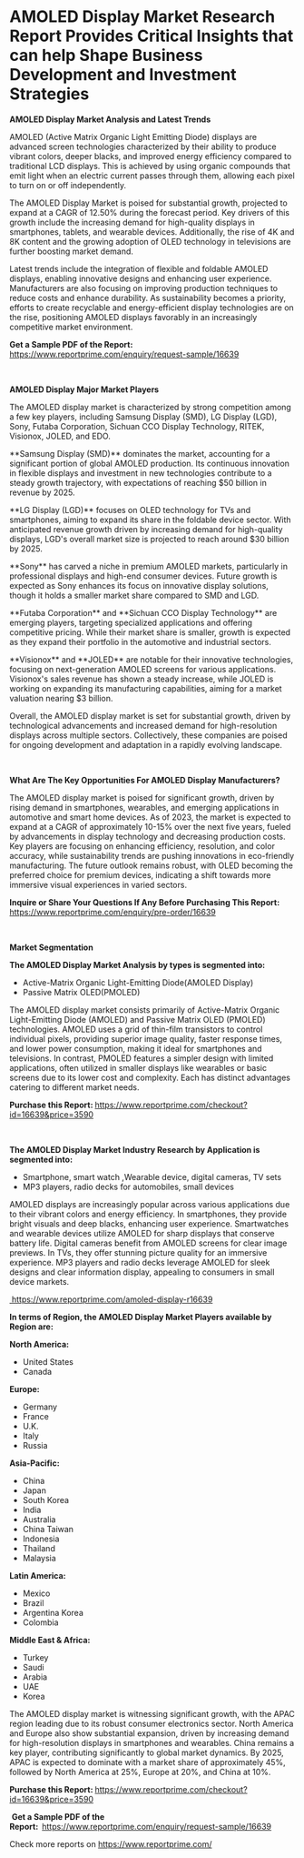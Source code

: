 <p><h1>AMOLED Display Market Research Report Provides Critical Insights that can help Shape Business Development and Investment Strategies</h1></p><p><strong>AMOLED Display Market Analysis and Latest Trends</strong></p>
<p><p>AMOLED (Active Matrix Organic Light Emitting Diode) displays are advanced screen technologies characterized by their ability to produce vibrant colors, deeper blacks, and improved energy efficiency compared to traditional LCD displays. This is achieved by using organic compounds that emit light when an electric current passes through them, allowing each pixel to turn on or off independently.</p><p>The AMOLED Display Market is poised for substantial growth, projected to expand at a CAGR of 12.50% during the forecast period. Key drivers of this growth include the increasing demand for high-quality displays in smartphones, tablets, and wearable devices. Additionally, the rise of 4K and 8K content and the growing adoption of OLED technology in televisions are further boosting market demand.</p><p>Latest trends include the integration of flexible and foldable AMOLED displays, enabling innovative designs and enhancing user experience. Manufacturers are also focusing on improving production techniques to reduce costs and enhance durability. As sustainability becomes a priority, efforts to create recyclable and energy-efficient display technologies are on the rise, positioning AMOLED displays favorably in an increasingly competitive market environment.</p></p>
<p><strong>Get a Sample PDF of the Report:&nbsp;</strong> <a href="https://www.reportprime.com/enquiry/request-sample/16639?utm_campaign=2482&utm_medium=2&utm_source=Github&utm_content=ia&utm_term=18032025&utm_id=amoled-display">https://www.reportprime.com/enquiry/request-sample/16639</a></p>
<p>&nbsp;</p>
<p><strong>AMOLED Display Major Market Players</strong></p>
<p><p>The AMOLED display market is characterized by strong competition among a few key players, including Samsung Display (SMD), LG Display (LGD), Sony, Futaba Corporation, Sichuan CCO Display Technology, RITEK, Visionox, JOLED, and EDO. </p><p>**Samsung Display (SMD)** dominates the market, accounting for a significant portion of global AMOLED production. Its continuous innovation in flexible displays and investment in new technologies contribute to a steady growth trajectory, with expectations of reaching $50 billion in revenue by 2025. </p><p>**LG Display (LGD)** focuses on OLED technology for TVs and smartphones, aiming to expand its share in the foldable device sector. With anticipated revenue growth driven by increasing demand for high-quality displays, LGD's overall market size is projected to reach around $30 billion by 2025.</p><p>**Sony** has carved a niche in premium AMOLED markets, particularly in professional displays and high-end consumer devices. Future growth is expected as Sony enhances its focus on innovative display solutions, though it holds a smaller market share compared to SMD and LGD.</p><p>**Futaba Corporation** and **Sichuan CCO Display Technology** are emerging players, targeting specialized applications and offering competitive pricing. While their market share is smaller, growth is expected as they expand their portfolio in the automotive and industrial sectors.</p><p>**Visionox** and **JOLED** are notable for their innovative technologies, focusing on next-generation AMOLED screens for various applications. Visionox's sales revenue has shown a steady increase, while JOLED is working on expanding its manufacturing capabilities, aiming for a market valuation nearing $3 billion.</p><p>Overall, the AMOLED display market is set for substantial growth, driven by technological advancements and increased demand for high-resolution displays across multiple sectors. Collectively, these companies are poised for ongoing development and adaptation in a rapidly evolving landscape.</p></p>
<p>&nbsp;</p>
<p><strong>What Are The Key Opportunities For AMOLED Display Manufacturers?</strong></p>
<p><p>The AMOLED display market is poised for significant growth, driven by rising demand in smartphones, wearables, and emerging applications in automotive and smart home devices. As of 2023, the market is expected to expand at a CAGR of approximately 10-15% over the next five years, fueled by advancements in display technology and decreasing production costs. Key players are focusing on enhancing efficiency, resolution, and color accuracy, while sustainability trends are pushing innovations in eco-friendly manufacturing. The future outlook remains robust, with OLED becoming the preferred choice for premium devices, indicating a shift towards more immersive visual experiences in varied sectors.</p></p>
<p><strong>Inquire or Share Your Questions If Any Before Purchasing This Report:</strong> <a href="https://www.reportprime.com/enquiry/pre-order/16639?utm_campaign=2482&utm_medium=2&utm_source=Github&utm_content=ia&utm_term=18032025&utm_id=amoled-display">https://www.reportprime.com/enquiry/pre-order/16639</a></p>
<p>&nbsp;</p>
<p><strong>Market Segmentation</strong></p>
<p><strong>The AMOLED Display Market Analysis by types is segmented into:</strong></p>
<p><ul><li>Active-Matrix Organic Light-Emitting Diode(AMOLED Display)</li><li>Passive Matrix OLED(PMOLED)</li></ul></p>
<p><p>The AMOLED display market consists primarily of Active-Matrix Organic Light-Emitting Diode (AMOLED) and Passive Matrix OLED (PMOLED) technologies. AMOLED uses a grid of thin-film transistors to control individual pixels, providing superior image quality, faster response times, and lower power consumption, making it ideal for smartphones and televisions. In contrast, PMOLED features a simpler design with limited applications, often utilized in smaller displays like wearables or basic screens due to its lower cost and complexity. Each has distinct advantages catering to different market needs.</p></p>
<p><strong>Purchase this Report:&nbsp;</strong><a href="https://www.reportprime.com/checkout?id=16639&price=3590&utm_campaign=2482&utm_medium=2&utm_source=Github&utm_content=ia&utm_term=18032025&utm_id=amoled-display">https://www.reportprime.com/checkout?id=16639&price=3590</a></p>
<p>&nbsp;</p>
<p><strong>The AMOLED Display Market Industry Research by Application is segmented into:</strong></p>
<p><ul><li>Smartphone, smart watch ,Wearable device, digital cameras, TV sets</li><li>MP3 players, radio decks for automobiles, small devices</li></ul></p>
<p><p>AMOLED displays are increasingly popular across various applications due to their vibrant colors and energy efficiency. In smartphones, they provide bright visuals and deep blacks, enhancing user experience. Smartwatches and wearable devices utilize AMOLED for sharp displays that conserve battery life. Digital cameras benefit from AMOLED screens for clear image previews. In TVs, they offer stunning picture quality for an immersive experience. MP3 players and radio decks leverage AMOLED for sleek designs and clear information display, appealing to consumers in small device markets.</p></p>
<p><a href="https://www.reportprime.com/amoled-display-r16639?utm_campaign=2482&utm_medium=2&utm_source=Github&utm_content=ia&utm_term=18032025&utm_id=amoled-display">&nbsp;https://www.reportprime.com/amoled-display-r16639</a></p>
<p><strong>In terms of Region, the AMOLED Display Market Players available by Region are:</strong></p>
<p>
    <p> <strong> North America: </strong>
        <ul>
            <li>United States</li>
            <li>Canada</li>
        </ul>
        </p> 
    <p> <strong> Europe: </strong>
        <ul>
            <li>Germany</li>
            <li>France</li>
            <li>U.K.</li>
            <li>Italy</li>
            <li>Russia</li>
        </ul>
        </p> 
    <p> <strong> Asia-Pacific: </strong>
        <ul>
            <li>China</li>
            <li>Japan</li>
            <li>South Korea</li>
            <li>India</li>
            <li>Australia</li>
            <li>China Taiwan</li>
            <li>Indonesia</li>
            <li>Thailand</li>
            <li>Malaysia</li>
        </ul>
        </p> 
    <p> <strong> Latin America: </strong>
        <ul>
            <li>Mexico</li>
            <li>Brazil</li>
            <li>Argentina Korea</li>
            <li>Colombia</li>
        </ul>
        </p> 
    <p> <strong> Middle East & Africa: </strong>
        <ul>
            <li>Turkey</li>
            <li>Saudi</li>
            <li>Arabia</li>
            <li>UAE</li>
            <li>Korea</li>
        </ul>
    </p>
    </p>
<p><p>The AMOLED display market is witnessing significant growth, with the APAC region leading due to its robust consumer electronics sector. North America and Europe also show substantial expansion, driven by increasing demand for high-resolution displays in smartphones and wearables. China remains a key player, contributing significantly to global market dynamics. By 2025, APAC is expected to dominate with a market share of approximately 45%, followed by North America at 25%, Europe at 20%, and China at 10%.</p></p>
<p><strong>Purchase this Report: </strong><a href="https://www.reportprime.com/checkout?id=16639&price=3590&utm_campaign=2482&utm_medium=2&utm_source=Github&utm_content=ia&utm_term=18032025&utm_id=amoled-display">https://www.reportprime.com/checkout?id=16639&price=3590</a></p>
<p>&nbsp;<strong>Get a Sample PDF of the Report:&nbsp;&nbsp;</strong><a href="https://www.reportprime.com/enquiry/request-sample/16639?utm_campaign=2482&utm_medium=2&utm_source=Github&utm_content=ia&utm_term=18032025&utm_id=amoled-display">https://www.reportprime.com/enquiry/request-sample/16639</a></p>
<p><strong></strong></p>
<p>Check more reports on <a href="https://www.reportprime.com/?utm_campaign=2482&utm_medium=2&utm_source=Github&utm_content=ia&utm_term=18032025&utm_id=amoled-display">https://www.reportprime.com/</a></p>